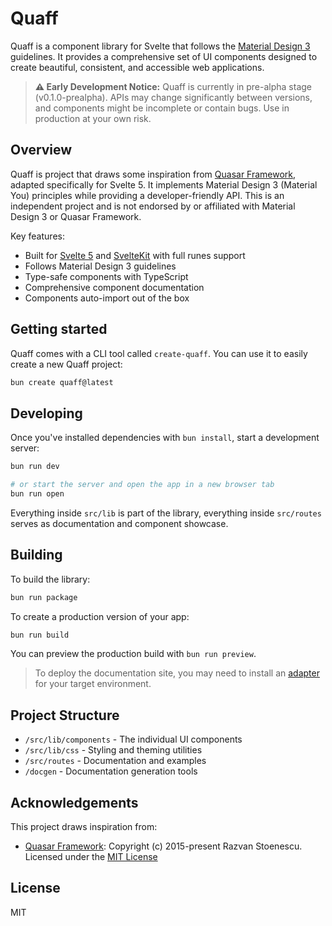 # Quaff

Quaff is a component library for Svelte that follows the [Material Design 3](https://m3.material.io/) guidelines. It provides a comprehensive set of UI components designed to create beautiful, consistent, and accessible web applications.

> **⚠️ Early Development Notice:** Quaff is currently in pre-alpha stage (v0.1.0-prealpha). APIs may change significantly between versions, and components might be incomplete or contain bugs. Use in production at your own risk.

## Overview

Quaff is project that draws some inspiration from [Quasar Framework](https://quasar.dev/), adapted specifically for Svelte 5. It implements Material Design 3 (Material You) principles while providing a developer-friendly API.
This is an independent project and is not endorsed by or affiliated with Material Design 3 or Quasar Framework.

Key features:

- Built for [Svelte 5](https://svelte.dev/) and [SvelteKit](https://kit.svelte.dev/) with full runes support
- Follows Material Design 3 guidelines
- Type-safe components with TypeScript
- Comprehensive component documentation
- Components auto-import out of the box

## Getting started

Quaff comes with a CLI tool called `create-quaff`. You can use it to easily create a new Quaff project:

```bash
bun create quaff@latest
```

## Developing

Once you've installed dependencies with `bun install`, start a development server:

```bash
bun run dev

# or start the server and open the app in a new browser tab
bun run open
```

Everything inside `src/lib` is part of the library, everything inside `src/routes` serves as documentation and component showcase.

## Building

To build the library:

```bash
bun run package
```

To create a production version of your app:

```bash
bun run build
```

You can preview the production build with `bun run preview`.

> To deploy the documentation site, you may need to install an [adapter](https://kit.svelte.dev/docs/adapters) for your target environment.

## Project Structure

- `/src/lib/components` - The individual UI components
- `/src/lib/css` - Styling and theming utilities
- `/src/routes` - Documentation and examples
- `/docgen` - Documentation generation tools

## Acknowledgements

This project draws inspiration from:

- [Quasar Framework](https://quasar.dev/): Copyright (c) 2015-present Razvan Stoenescu. Licensed under the [MIT License](https://github.com/quasarframework/quasar/blob/dev/LICENSE)

## License

MIT

